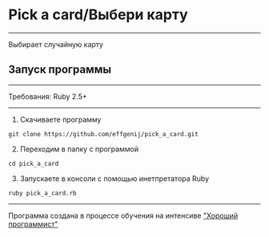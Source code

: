 # Pick a card/Выбери карту
***
Выбирает случайную карту

## Запуск программы
***
Требования: Ruby 2.5+
***
1. Скачиваете программу
```
git clone https://github.com/effgenij/pick_a_card.git
```
2. Переходим в папку с программой
```
cd pick_a_card
```
3. Запускаете в консоли с помощью инетпретатора Ruby
```
ruby pick_a_card.rb
```

***
Программа создана в процессе обучения на интенсиве ["Хороший программист"](https://goodprogrammer.ru/rails "Интенсив Хороший программист")
